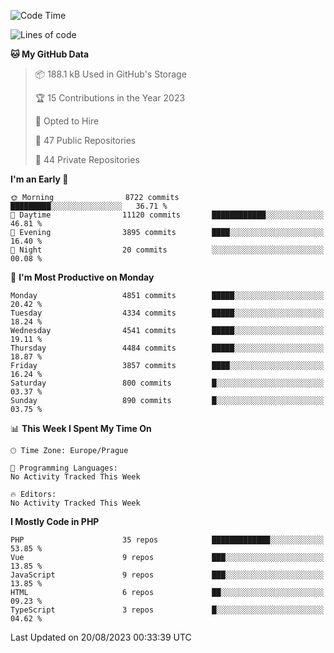 <!--START_SECTION:waka-->
![Code Time](http://img.shields.io/badge/Code%20Time-1%2C583%20hrs%2058%20mins-blue)

![Lines of code](https://img.shields.io/badge/From%20Hello%20World%20I%27ve%20Written-7.7%20million%20lines%20of%20code-blue)

**🐱 My GitHub Data** 

> 📦 188.1 kB Used in GitHub's Storage 
 > 
> 🏆 15 Contributions in the Year 2023
 > 
> 💼 Opted to Hire
 > 
> 📜 47 Public Repositories 
 > 
> 🔑 44 Private Repositories 
 > 
**I'm an Early 🐤** 

```text
🌞 Morning                8722 commits        █████████░░░░░░░░░░░░░░░░   36.71 % 
🌆 Daytime                11120 commits       ████████████░░░░░░░░░░░░░   46.81 % 
🌃 Evening                3895 commits        ████░░░░░░░░░░░░░░░░░░░░░   16.40 % 
🌙 Night                  20 commits          ░░░░░░░░░░░░░░░░░░░░░░░░░   00.08 % 
```
📅 **I'm Most Productive on Monday** 

```text
Monday                   4851 commits        █████░░░░░░░░░░░░░░░░░░░░   20.42 % 
Tuesday                  4334 commits        █████░░░░░░░░░░░░░░░░░░░░   18.24 % 
Wednesday                4541 commits        █████░░░░░░░░░░░░░░░░░░░░   19.11 % 
Thursday                 4484 commits        █████░░░░░░░░░░░░░░░░░░░░   18.87 % 
Friday                   3857 commits        ████░░░░░░░░░░░░░░░░░░░░░   16.24 % 
Saturday                 800 commits         █░░░░░░░░░░░░░░░░░░░░░░░░   03.37 % 
Sunday                   890 commits         █░░░░░░░░░░░░░░░░░░░░░░░░   03.75 % 
```


📊 **This Week I Spent My Time On** 

```text
🕑︎ Time Zone: Europe/Prague

💬 Programming Languages: 
No Activity Tracked This Week

🔥 Editors: 
No Activity Tracked This Week
```

**I Mostly Code in PHP** 

```text
PHP                      35 repos            █████████████░░░░░░░░░░░░   53.85 % 
Vue                      9 repos             ███░░░░░░░░░░░░░░░░░░░░░░   13.85 % 
JavaScript               9 repos             ███░░░░░░░░░░░░░░░░░░░░░░   13.85 % 
HTML                     6 repos             ██░░░░░░░░░░░░░░░░░░░░░░░   09.23 % 
TypeScript               3 repos             █░░░░░░░░░░░░░░░░░░░░░░░░   04.62 % 
```




 Last Updated on 20/08/2023 00:33:39 UTC
<!--END_SECTION:waka-->
<!--
**AlexKratky/AlexKratky** is a ✨ _special_ ✨ repository because its `README.md` (this file) appears on your GitHub profile.

Here are some ideas to get you started:

- 🔭 I’m currently working on ...
- 🌱 I’m currently learning ...
- 👯 I’m looking to collaborate on ...
- 🤔 I’m looking for help with ...
- 💬 Ask me about ...
- 📫 How to reach me: ...
- 😄 Pronouns: ...
- ⚡ Fun fact: ...
-->
